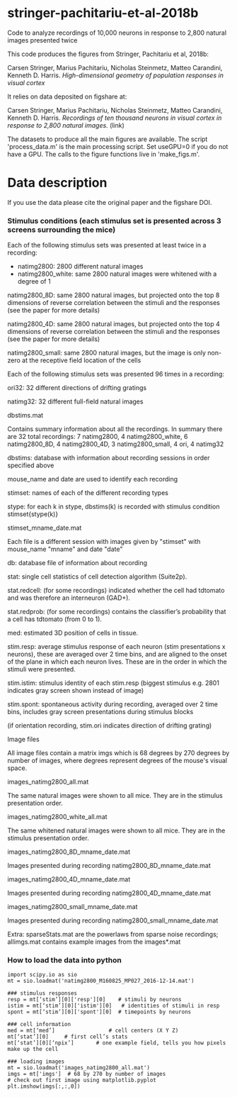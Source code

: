 # stringer-pachitariu-et-al-2018b
Code to analyze recordings of 10,000 neurons in response to 2,800 natural images presented twice

This code produces the figures from Stringer, Pachitariu et al, 2018b:

Carsen Stringer, Marius Pachitariu, Nicholas Steinmetz, Matteo Carandini, Kenneth D. Harris. *High-dimensional geometry of population responses in visual cortex*

It relies on data deposited on figshare at:

Carsen Stringer, Marius Pachitariu, Nicholas Steinmetz, Matteo Carandini, Kenneth D. Harris. *Recordings of ten thousand neurons in visual cortex in response to 2,800 natural images.* (link)

The datasets to produce all the main figures are available. The script 'process_data.m' is the main processing script. Set useGPU=0 if you do not have a GPU. The calls to the figure functions live in 'make_figs.m'.


# Data description 

If you use the data please cite the original paper and the figshare DOI.

### Stimulus conditions (each stimulus set is presented across 3 screens surrounding the mice) 

Each of the following stimulus sets was presented at least twice in a recording: 
- natimg2800: 2800 different natural images 
- natimg2800_white: same 2800 natural images were whitened with a degree of 1 

natimg2800_8D: same 2800 natural images, but projected onto the top 8 dimensions of reverse correlation between the stimuli and the responses (see the paper for more details) 

natimg2800_4D: same 2800 natural images, but projected onto the top 4 dimensions of reverse correlation between the stimuli and the responses (see the paper for more details) 

natimg2800_small: same 2800 natural images, but the image is only non-zero at the receptive field location of the cells 

Each of the following stimulus sets was presented 96 times in a recording: 

ori32: 32 different directions of drifting gratings 

natimg32: 32 different full-field natural images 

 

dbstims.mat 

Contains summary information about all the recordings. In summary there are 32 total recordings: 7 natimg2800, 4 natimg2800_white, 6 natimg2800_8D, 4 natimg2800_4D, 3 natimg2800_small, 4 ori, 4 natimg32 

dbstims: database with information about recording sessions in order specified above 

mouse_name and date are used to identify each recording 

stimset: names of each of the different recording types 

stype: for each k in stype, dbstims(k) is recorded with stimulus condition stimset{stype(k)} 

 

stimset_mname_date.mat 

Each file is a different session with images given by "stimset" with mouse_name "mname" and date "date" 

db: database file of information about recording 

stat: single cell statistics of cell detection algorithm (Suite2p). 

stat.redcell: (for some recordings) indicated whether the cell had tdtomato and was therefore an interneuron (GAD+).  

stat.redprob: (for some recordings) contains the classifier’s probability that a cell has tdtomato (from 0 to 1).  

med: estimated 3D position of cells in tissue.  

stim.resp: average stimulus response of each neuron (stim presentations x neurons), these are averaged over 2 time bins, and are aligned to the onset of the plane in which each neuron lives. These are in the order in which the stimuli were presented. 

stim.istim: stimulus identity of each stim.resp (biggest stimulus e.g. 2801 indicates gray screen shown instead of image) 

stim.spont: spontaneous activity during recording, averaged over 2 time bins, includes gray screen presentations during stimulus blocks 

(if orientation recording, stim.ori indicates direction of drifting grating) 

 

Image files 

All image files contain a matrix imgs which is 68 degrees by 270 degrees by number of images, where degrees represent degrees of the mouse's visual space. 

images_natimg2800_all.mat 

The same natural images were shown to all mice. They are in the stimulus presentation order. 

images_natimg2800_white_all.mat 

The same whitened natural images were shown to all mice. They are in the stimulus presentation order. 

images_natimg2800_8D_mname_date.mat 

Images presented during recording natimg2800_8D_mname_date.mat 

images_natimg2800_4D_mname_date.mat 

Images presented during recording natimg2800_4D_mname_date.mat 

images_natimg2800_small_mname_date.mat 

Images presented during recording natimg2800_small_mname_date.mat 

 

Extra: sparseStats.mat are the powerlaws from sparse noise recordings; allimgs.mat contains example images from the images*.mat 


### How to load the data into python
```
import scipy.io as sio
mt = sio.loadmat('natimg2800_M160825_MP027_2016-12-14.mat')

### stimulus responses
resp = mt[‘stim’][0]['resp'][0]    # stimuli by neurons
istim = mt[‘stim’][0]['istim'][0]   # identities of stimuli in resp
spont = mt[‘stim’][0]['spont'][0]  # timepoints by neurons

### cell information
med = mt[‘med’]                 # cell centers (X Y Z)
mt[‘stat’][0]     # first cell’s stats
mt[‘stat’][0][‘npix’]       # one example field, tells you how pixels make up the cell

### loading images
mt = sio.loadmat('images_natimg2800_all.mat')
imgs = mt['imgs']  # 68 by 270 by number of images
# check out first image using matplotlib.pyplot
plt.imshow(imgs[:,:,0])

```
